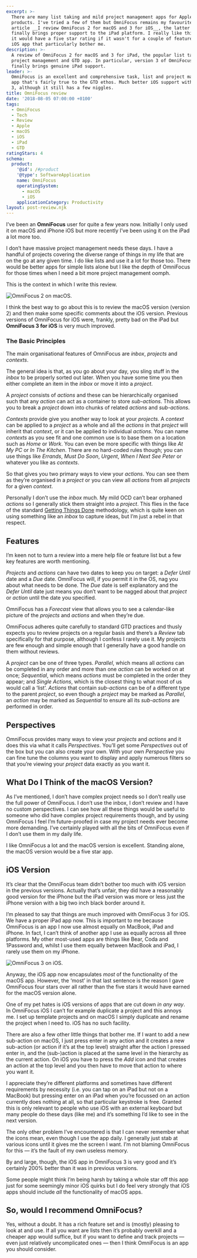 ```yaml
---
excerpt: >-
  There are many list taking and mild project management apps for Apple
  products. I've tried a few of them but OmniFocus remains my favourite. In this
  article __I review OmniFocus 2 for macOS and 3 for iOS__, the latter of which
  finally brings proper support to the iPad platform. I really like this app and
  it would have a five star rating if it wasn't for a couple of features in the
  iOS app that particularly bother me.
description: >-
  A review of OmniFocus 2 for macOS and 3 for iPad, the popular list taking,
  project management and GTD app. In particular, version 3 of OmniFocus for iOS
  finally brings genuine iPad support.
leader: >-
  OmniFocus is an excellent and comprehensive task, list and project management
  app that's fairly true to the GTD ethos. Much better iOS support with version
  3, although it still has a few niggles.
title: OmniFocus review
date: '2018-08-05 07:00:00 +0100'
tags:
  - OmniFocus
  - Tech
  - Review
  - Apple
  - macOS
  - iOS
  - iPad
  - GTD
ratingStars: 4
schema:
  product:
    '@id': /#product
    '@type': SoftwareApplication
    name: OmniFocus
    operatingSystem:
      - macOS
      - iOS
    applicationCategory: Productivity
layout: post-review.njk
---
```



I’ve been an **OmniFocus** user for quite a few years now. Initially I only used it on macOS and iPhone iOS but more recently I’ve been using it on the iPad a lot more too.

I don’t have massive project management needs these days. I have a handful of projects covering the diverse range of things in my life that are on the go at any given time. I do like lists and use it a lot for those too. There would be better apps for simple lists alone but I like the depth of OmniFocus for those times when I need a bit more project management oomph.

This is the context in which I write this review.

![OmniFocus 2 on macOS.](/assets/images/posts/2018/08/2018-08-05-omnifocus1.jpg "caption=OmniFocus 2 on macOS.|title=OmniFocus 2 on macOS.|@itemprop=image")

I think the best way to go about this is to review the macOS version (version 2) and then make some specific comments about the iOS version. Previous versions of OmniFocus for iOS were, frankly, pretty bad on the iPad but **OmniFocus 3 for iOS** is very much improved.


### The Basic Principles

The main organisational features of OmniFocus are _inbox_, _projects_ and _contexts_.

The general idea is that, as you go about your day, you sling stuff in the _inbox_ to be properly sorted out later. When you have some time you then either complete an item in the _inbox_ or move it into a _project_.

[//]: # (@simpleimg | /assets/images/posts/2018/08/2018-08-05-omnifocus2.png | alt=An OmniFocus action with sub-actions on macOS. | caption=An OmniFocus action with sub-actions on macOS.|title=An OmniFocus action with sub-actions on macOS.|@itemprop=image|class=s50 left )
A _project_ consists of _actions_ and these can be hierarchically organised such that any _action_ can act as a container to store _sub-actions_. This allows you to break a _project_ down into chunks of related _actions_ and _sub-actions_.

_Contexts_ provide give you another way to look at your _projects_. A _context_ can be applied to a _project_ as a whole and all the _actions_ in that _project_ will inherit that _context_, or it can be applied to individual _actions_. You can name _contexts_ as you see fit and one common use is to base them on a location such as _Home_ or _Work_. You can even be more specific with things like _At My PC_ or _In The Kitchen_. There are no hard-coded rules though; you can use things like _Errands_, _Must Do Soon_, _Urgent_, _When I Next See Peter_ or whatever you like as _contexts_.

So that gives you two primary ways to view your _actions_. You can see them as they’re organised in a _project_ or you can view all _actions_ from all _projects_ for a given _context_.

Personally I don’t use the _inbox_ much. My mild OCD can’t bear orphaned _actions_ so I generally stick them straight into a _project_. This flies in the face of the standard [Getting Things Done](https://gettingthingsdone.com/five-steps/) methodology, which is quite keen on using something like an _inbox_ to capture ideas, but I’m just a rebel in that respect.

## Features
I’m keen not to turn a review into a mere help file or feature list but a few key features are worth mentioning.

_Projects_ and _actions_ can have two dates to keep you on target: a _Defer Until_ date and a _Due_ date. OmniFocus will, if you permit it in the OS, nag you about what needs to be done. The _Due_ date is self explanatory and the _Defer Until_ date just means you don’t want to be nagged about that _project_ or _action_ until the date you specified.

OmniFocus has a _Forecast_ view that allows you to see a calendar-like picture of the _projects_ and _actions_ and when they’re due.

OmniFocus adheres quite carefully to standard GTD practices and thusly expects you to review projects on a regular basis and there’s a _Review_ tab specifically for that purpose, although I confess I rarely use it. My projects are few enough and simple enough that I generally have a good handle on them without reviews.

A _project_ can be one of three types. _Parallel_, which means all _actions_ can be completed in any order and more than one _action_ can be worked on at once; _Sequential_, which means _actions_ must be completed in the order they appear; and _Single Actions_, which is the closest thing to what most of us would call a ‘list’. _Actions_ that contain _sub-actions_ can be of a different type to the parent _project_, so even though a _project_ may be marked as _Parallel_, an _action_ may be marked as _Sequential_ to ensure all its _sub-actions_ are performed in order.

## Perspectives
OmniFocus provides many ways to view your _projects_ and _actions_ and it does this via what it calls _Perspectives_. You’ll get some _Perspectives_ out of the box but you can also create your own. With your own _Perspective_ you can fine tune the columns you want to display and apply numerous filters so that you’re viewing your _project_ data exactly as you want it.

## What Do I Think of the macOS Version?
As I’ve mentioned, I don’t have complex project needs so I don’t really use the full power of OmniFocus. I don’t use the inbox, I don’t review and I have no custom perspectives. I can see how all these things would be useful to someone who did have complex project requirements though, and by using OmniFocus I feel I’m future-proofed in case my project needs ever become more demanding. I’ve certainly played with all the bits of OmniFocus even if I don’t use them in my daily life.

I like OmniFocus a lot and the macOS version is excellent. Standing alone, the macOS version would be a five star app.

## iOS Version
It’s clear that the OmniFocus team didn’t bother too much with iOS version in the previous versions. Actually that’s unfair, they did have a reasonably good version for the iPhone but the iPad version was more or less just the iPhone version with a big two inch black border around it.

I’m pleased to say that things are much improved with OmniFocus 3 for iOS. We have a proper iPad app now. This is important to me because OmniFocus is an app I now use almost equally on MacBook, iPad and iPhone. In fact, I can’t think of another app I use as equally across all three platforms. My other most-used apps are things like Bear, Coda and 1Password and, whilst I use them equally between MacBook and iPad, I rarely use them on my iPhone.

![OmniFocus 3 on iOS.](/assets/images/posts/2018/08/2018-08-05-omnifocus3.jpg "caption=OmniFocus 3 on iOS.|title=OmniFocus 3 on iOS.|@itemprop=image")

Anyway, the iOS app now encapsulates _most_ of the functionality of the macOS app. However, the ‘most’ in that last sentence is the reason I gave OmniFocus four stars over all rather than the five stars it would have earned for the macOS version alone.

One of my pet hates is iOS versions of apps that are cut down _in any way_. In OmniFocus iOS I can’t for example duplicate a project and this annoys me. I set up template projects and on macOS I simply duplicate and rename the project when I need to. iOS has no such facility.

There are also a few other little things that bother me. If I want to add a new sub-action on macOS, I just press enter in any action and it creates a new sub-action (or action if it’s at the top level) straight after the action I pressed enter in, and the (sub-)action is placed at the same level in the hierarchy as the current action. On iOS you have to press the _Add_ icon and that creates an action at the top level and you then have to move that action to where you want it.

I appreciate they’re different platforms and sometimes have different requirements by necessity (i.e. you can tap on an iPad but not on a MacBook) but pressing enter on an iPad when you’re focussed on an action currently does nothing at all, so that particular keystroke is free. Granted this is only relevant to people who use iOS with an external keyboard but many people do these days (like me) and it’s something I’d like to see in the next version.

The only other problem I’ve encountered is that I can never remember what the icons mean, even though I use the app daily. I generally just stab at various icons until it gives me the screen I want. I’m not blaming OmniFocus for this — it’s the fault of my own useless memory.

By and large, though, the iOS app in OmniFocus 3 is very good and it’s certainly 200% better than it was in previous versions.

Some people might think I’m being harsh by taking a whole star off this app just for some seemingly minor iOS quirks but I do feel very strongly that iOS apps should include _all_ the functionality of macOS apps.

## So, would I recommend OmniFocus?
Yes, without a doubt. It has a rich feature set and is (mostly) pleasing to look at and use. If all you want are lists then it’s probably overkill and a cheaper app would suffice, but if you want to define and track projects — even just relatively uncomplicated ones — then I think OmniFocus is an app you should consider. 

 

